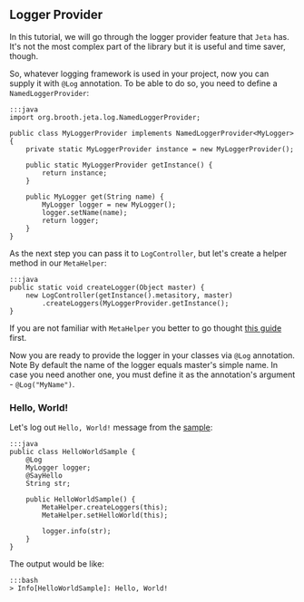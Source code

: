 <div class="page-header">
    <h2>Logger Provider</h2>
</div>

In this tutorial, we will go through the logger provider feature that `Jeta` has. It's not the most complex part of the library but it is useful and time saver, though.

So, whatever logging framework is used in your project, now you can supply it with `@Log` annotation. To be able to do so, you need to define a `NamedLoggerProvider`:

    :::java
    import org.brooth.jeta.log.NamedLoggerProvider;

    public class MyLoggerProvider implements NamedLoggerProvider<MyLogger> {
        private static MyLoggerProvider instance = new MyLoggerProvider();

        public static MyLoggerProvider getInstance() {
            return instance;
        }

        public MyLogger get(String name) {
            MyLogger logger = new MyLogger();
            logger.setName(name);
            return logger;
        }
    }

As the next step you can pass it to `LogController`, but let's create a helper method in our `MetaHelper`:

    :::java
    public static void createLogger(Object master) {
        new LogController(getInstance().metasitory, master)
            .createLoggers(MyLoggerProvider.getInstance();
    }

If you are not familiar with `MetaHelper` you better to go thought [this guide](/guide/meta-helper) first.

Now you are ready to provide the logger in your classes via `@Log` annotation.
<span class="label label-info">Note</span> By default the name of the logger equals master's simple name. In case you need another one, you must define it as the annotation's argument - `@Log("MyName")`.

### Hello, World!
Let's log out `Hello, World!` message from the [sample](/guide/code-generating#HelloWorldSample):

    :::java
    public class HelloWorldSample {
        @Log
        MyLogger logger;
        @SayHello
        String str;

        public HelloWorldSample() {
            MetaHelper.createLoggers(this);
            MetaHelper.setHelloWorld(this);

            logger.info(str);
        }
    }

The output would be like:

    :::bash
    > Info[HelloWorldSample]: Hello, World!

